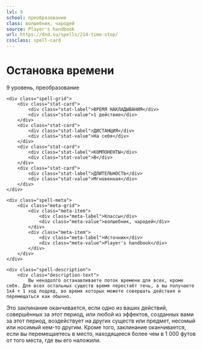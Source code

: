 ```yaml
---
lvl: 9
school: преобразование
class: волшебник, чародей
source: Player's handbook
url: https://dnd.su/spells/214-time-stop/
cssclass: spell-card
---
```


<div class="spell-container">
    <div class="spell-header">
        <h1 class="spell-name">Остановка времени</h1>
        <div class="spell-level">9 уровень, преобразование</div>
    </div>
    
    <div class="spell-grid">
        <div class="stat-card">
            <div class="stat-label">ВРЕМЯ НАКЛАДЫВАНИЯ</div>
            <div class="stat-value">1 действие</div>
        </div>
        <div class="stat-card">
            <div class="stat-label">ДИСТАНЦИЯ</div>
            <div class="stat-value">На себя</div>
        </div>
        <div class="stat-card">
            <div class="stat-label">КОМПОНЕНТЫ</div>
            <div class="stat-value">В</div>
        </div>
        <div class="stat-card">
            <div class="stat-label">ДЛИТЕЛЬНОСТЬ</div>
            <div class="stat-value">Мгновенная</div>
        </div>
    </div>
    
    <div class="spell-meta">
        <div class="meta-grid">
            <div class="meta-item">
                <div class="meta-label">Классы</div>
                <div class="meta-value">волшебник, чародей</div>
            </div>
            <div class="meta-item">
                <div class="meta-label">Источник</div>
                <div class="meta-value">Player's handbook</div>
            </div>
        </div>
    </div>
    
    <div class="spell-description">
        <div class="description-text">
            Вы ненадолго останавливаете поток времени для всех, кроме себя. Для всех остальных существ время перестаёт течь, а вы получаете 1к4 + 1 ход подряд, во время которых можете совершать действия и перемещаться как обычно.
Это заклинание оканчивается, если одно из ваших действий, совершённых за этот период, или любой из эффектов, созданных вами за этот период, воздействует на других существ или предмет, несомый или носимый кем-то другим. Кроме того, заклинание оканчивается, если вы перемещаетесь в место, находящееся более чем в 1 000 футов от того места, где вы его наложили.
        </div>
    </div>
</div>